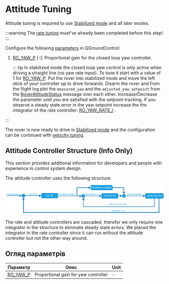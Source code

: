 # Attitude Tuning

Attitude tuning is required to use [Stabilized mode](../flight_modes_rover/manual.md#stabilized-mode) and all later modes.

:::warning
The [rate tuning](rate_tuning.md) must've already been completed before this step!
:::

Configure the following [parameters](../advanced_config/parameters.md) in QGroundControl:

1. [RO_YAW_P](#RO_YAW_P) [-]: Proportional gain for the closed loop yaw controller.

   ::: tip
   In stabilized mode the closed loop yaw control is only active when driving a straight line (no yaw rate input).
   To tune it start with a value of 1 for [RO_YAW_P](#RO_YAW_P).
   Put the rover into stabilized mode and move the left stick of your controller up to drive forwards.
   Disarm the rover and from the flight log plot the `measured_yaw` and the `adjusted_yaw_setpoint` from the [RoverAttitudeStatus](../msg_docs/RoverAttitudeStatus.md) message over each other.
   Increase/Decrease the parameter until you are satisfied with the setpoint tracking.
   If you observe a steady state error in the yaw setpoint increase the the integrator of the rate controller: [RO_YAW_RATE_I](../advanced_config/parameter_reference.md#RO_YAW_RATE_I) .

:::

The rover is now ready to drive in [Stabilized mode](../flight_modes_rover/manual.md#stabilized-mode) and the configuration can be continued with [velocity tuning](velocity_tuning.md).

## Attitude Controller Structure (Info Only)

This section provides additional information for developers and people with experience in control system design.

The attitude controller uses the following structure:

![Rover Attitude Controller](../../assets/config/rover/rover_attitude_controller.png)

The rate and attitude controllers are cascaded, therefor we only require one integrator in the structure to eliminate steady state errors.
We placed the integrator in the rate controller since it can run without the attitude controller but not the other way around.

## Огляд параметрів

| Параметр                                                                                                                      | Опис                                 | Unit |
| ----------------------------------------------------------------------------------------------------------------------------- | ------------------------------------ | ---- |
| <a id="RO_YAW_P"></a>[RO_YAW_P](../advanced_config/parameter_reference.md#RO_YAW_P) | Proportional gain for yaw controller | -    |

